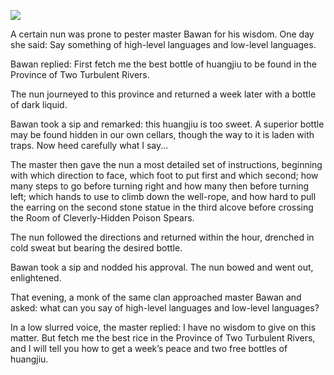 ![](/pages/case-93/Indy.jpg)

A certain nun was prone to pester master Bawan for his
wisdom.  One day she said: Say something of high-level
languages and low-level languages.

Bawan replied: First fetch me the best bottle of
huangjiu to be found in the Province of Two Turbulent Rivers.

The nun journeyed to this province and returned a week
later with a bottle of dark liquid.

Bawan took a sip and remarked: this huangjiu is too sweet.
A superior bottle may be found hidden in our own cellars,
though the way to it is laden with traps.  Now heed carefully
what I say...

The master then gave the nun a most detailed set of
instructions, beginning with which direction to face, which
foot to put first and which second; how many steps to go
before turning right and how many then before turning left;
which hands to use to climb down the well-rope, and how hard
to pull the earring on the second stone statue in the third
alcove before crossing the Room of Cleverly-Hidden Poison
Spears.

The nun followed the directions and returned within the hour,
drenched in cold sweat but bearing the desired bottle.

Bawan took a sip and nodded his approval.  The nun bowed
and went out, enlightened.

That evening, a monk of the same clan approached master
Bawan and asked: what can you say of high-level
languages and low-level languages?

In a low slurred voice, the master replied: I have no wisdom
to give on this matter.  But fetch me the best rice in the Province of
Two Turbulent Rivers, and I will tell you how to get a week’s
peace and two free bottles of huangjiu.

